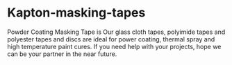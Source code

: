 # Kapton-masking-tapes
Powder Coating Masking Tape is Our glass cloth tapes, polyimide tapes and polyester tapes and discs are ideal for power coating, thermal spray and high temperature paint cures.  If you need help with your projects, hope we can be your partner in the near future.
